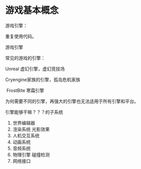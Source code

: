 # 游戏基本概念

游戏引擎：

重复使用代码。

游戏引擎

常见的游戏的引擎：

Unreal 虚幻引擎，虚幻竞技场

Cryengine家族的引擎，孤岛危机家族 

​    FrostBite 寒霜引擎

为何需要不同的引擎，再强大的引擎也无法适用于所有引擎和平台。

引擎能够干嘛？？？的子系统

1. 世界编辑器
2. 渲染系统  光影效果
3. 人机交互系统
4. 动画系统
5. 音频系统
6. 物理引擎 碰撞检测
7. 网络接口